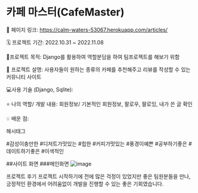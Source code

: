 # 카페 마스터(CafeMaster)

📌 페이지 링크: https://calm-waters-53067.herokuapp.com/articles/

🗓 프로젝트 기간: 2022.10.31 ~ 2022.11.08

🚩프로젝트 목적: Django를 활용하여 역할분담을 하여 팀프로젝트를 해보기 위함

🧾 프로젝트 설명: 사용자들이 원하는 종류의 카페를 추천해주고 리뷰를 작성할 수 있는 커뮤니티 사이트

💻사용 기술 (Django, Sqlite):

⭐ 나의 역할/ 개발 내용: 회원정보/ 기본적인 회원정보, 팔로우, 팔로잉, 내가 쓴 글 확인

💡 배운 점:

해시태그

#감성이충만한 #디저트가맛있는 #힙한 #커피가맛있는 #풍경이예쁜 #공부하기좋은 #데이트하기좋은 #이색적인

##사이트 화면
###메인화면
![image](https://user-images.githubusercontent.com/75982468/204125525-d7370a54-b686-4a13-baa4-13bf5c538a7d.png)






프로젝트 후기
프로젝트 시작하기에 전에 많은 걱정이 있었지만 좋은 팀원분들을 만나, 긍정적인 환경에서 어려움없이 개발을 진행할 수 있는 좋은 기회였습니다.
